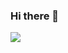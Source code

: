 ### Hi there 👋

<!--
**qlfkslzk/qlfkslzk** is a ✨ _special_ ✨ repository because its `README.md` (this file) appears on your GitHub profile.

Here are some ideas to get you started:

- 🔭 I’m currently working on ...
- 🌱 I’m currently learning ...
- 👯 I’m looking to collaborate on ...
- 🤔 I’m looking for help with ...
- 💬 Ask me about ...
- 📫 How to reach me: ...
- 😄 Pronouns: ...
- ⚡ Fun fact: ...
-->
<a href="https://www.notion.so/808c8896167c4318a8095e780e7899da" target="_blank"><img src="https://img.shields.io/badge/#000000?style=social&logo=Notion&logoColor=#000000"/></a>
